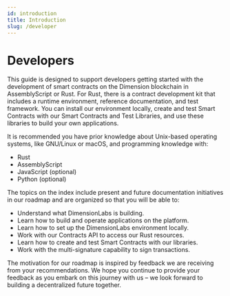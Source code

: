 ```yaml
---
id: introduction
title: Introduction
slug: /developer
---
```


# Developers

This guide is designed to support developers getting started with the development of smart contracts on the Dimension blockchain in AssemblyScript or Rust. For Rust, there is a contract development kit that includes a runtime environment, reference documentation, and test framework. You can install our environment locally, create and test Smart Contracts with our Smart Contracts and Test Libraries, and use these libraries to build your own applications.

It is recommended you have prior knowledge about Unix-based operating systems, like GNU/Linux or macOS, and programming knowledge with:

-   Rust
-   AssemblyScript
-   JavaScript (optional)
-   Python (optional)

The topics on the index include present and future documentation initiatives in our roadmap and are organized so that you will be able to:

-   Understand what DimensionLabs is building.
-   Learn how to build and operate applications on the platform.
-   Learn how to set up the DimensionLabs environment locally.
-   Work with our Contracts API to access our Rust resources.
-   Learn how to create and test Smart Contracts with our libraries.
-   Work with the multi-signature capability to sign transactions.

The motivation for our roadmap is inspired by feedback we are receiving from your recommendations. We hope you continue to provide your feedback as you embark on this journey with us – we look forward to building a decentralized future together.
